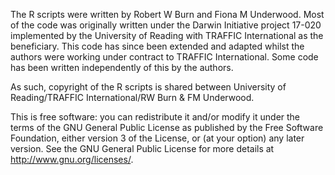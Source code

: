 The R scripts were written by Robert W Burn and Fiona M Underwood. Most of the code was originally written under the Darwin Initiative project 17-020 implemented by the University of Reading with TRAFFIC International as the beneficiary. This code has since been extended and adapted whilst the authors were working under contract to TRAFFIC International. Some code has been written independently of this by the authors.

As such, copyright of the R scripts is shared between University of Reading/TRAFFIC International/RW Burn & FM Underwood.

This is free software: you can redistribute it and/or modify it under the terms of the GNU General Public License as published by the Free Software Foundation, either version 3 of the License, or (at your option) any later version. See the GNU General Public License for more details at http://www.gnu.org/licenses/.

